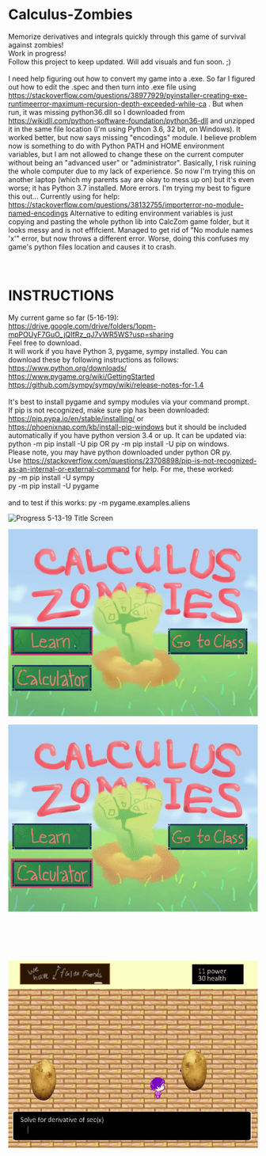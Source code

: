 # Calculus-Zombies
Memorize derivatives and integrals quickly through this game of survival against zombies!
<br> Work in progress!
<br> Follow this project to keep updated. Will add visuals and fun soon. ;)
<br> <br>
I need help figuring out how to convert my game into a .exe. So far I figured out how to edit the .spec and then turn into .exe file using https://stackoverflow.com/questions/38977929/pyinstaller-creating-exe-runtimeerror-maximum-recursion-depth-exceeded-while-ca . But when run, it was missing python36.dll so I downloaded from https://wikidll.com/python-software-foundation/python36-dll and unzipped it in the same file location (I'm using Python 3.6, 32 bit, on Windows). It worked better, but now says missing "encodings" module. I believe problem now is something to do with Python PATH and HOME environment variables, but I am not allowed to change these on the current computer without being an "advanced user" or "administrator". Basically, I risk ruining the whole computer due to my lack of experience. So now I'm trying this on another laptop (which my parents say are okay to mess up on) but it's even worse; it has Python 3.7 installed. More errors. I'm trying my best to figure this out...
Currently using for help: https://stackoverflow.com/questions/38132755/importerror-no-module-named-encodings
Alternative to editing environment variables is just copying and pasting the whole python lib into CalcZom game folder, but it looks messy and is not effifcient. Managed to get rid of "No module names 'x'" error, but now throws a different error. Worse, doing this confuses my game's python files location and causes it to crash.
<br>
<br> <br>
# INSTRUCTIONS
My current game so far (5-16-19): https://drive.google.com/drive/folders/1opm-mpPOUyF7GuO_jQIfRz_qJ7vWR5WS?usp=sharing
<br> Feel free to download. <br>
It will work if you have Python 3, pygame, sympy installed. You can download these by following instructions as follows:
https://www.python.org/downloads/ <br>
https://www.pygame.org/wiki/GettingStarted <br>
https://github.com/sympy/sympy/wiki/release-notes-for-1.4 <br>
<br>
It's best to install pygame and sympy modules via your command prompt.
<br>
If pip is not recognized, make sure pip has been downloaded: https://pip.pypa.io/en/stable/installing/ or https://phoenixnap.com/kb/install-pip-windows but it should be included automatically if you have python version 3.4 or up. It can be updated via: python -m pip install -U pip OR py -m pip install -U pip on windows.
<br> Please note, you may have python downloaded under python OR py. <br>
Use https://stackoverflow.com/questions/23708898/pip-is-not-recognized-as-an-internal-or-external-command for help.
For me, these worked: <br> py -m pip install -U sympy <br>
py -m pip install -U pygame  <br>
<br> and to test if this works: py -m pygame.examples.aliens <br>

![Progress 5-13-19 Title Screen](https://github.com/QueenChristina/Calculus-Zombies/blob/master/5-13-19/5-13-19%20Pretty.gif)

![Progress 5-13-19 Lesson](https://github.com/QueenChristina/Calculus-Zombies/blob/master/5-13-19/5-13-19%20Class.gif)

![Progress 5-13-19 Calculator](https://github.com/QueenChristina/Calculus-Zombies/blob/master/5-13-19/5-13-19%20Calc.gif)

<br><br><br><br>

![Progress 5-8-19 Losing](https://github.com/QueenChristina/Calculus-Zombies/blob/master/5-8-19/5-8-10%20Fail.gif)
